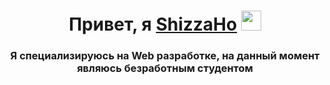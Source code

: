 <h1 align="center">Привет, я <a href="https://shizzaho.github.io" target="_blank">ShizzaHo</a> 
<img src="https://github.com/blackcater/blackcater/raw/main/images/Hi.gif" height="32"/></h1>
<h3 align="center">Я специализируюсь на Web разработке, на данный момент являюсь безработным студентом</h3> 
